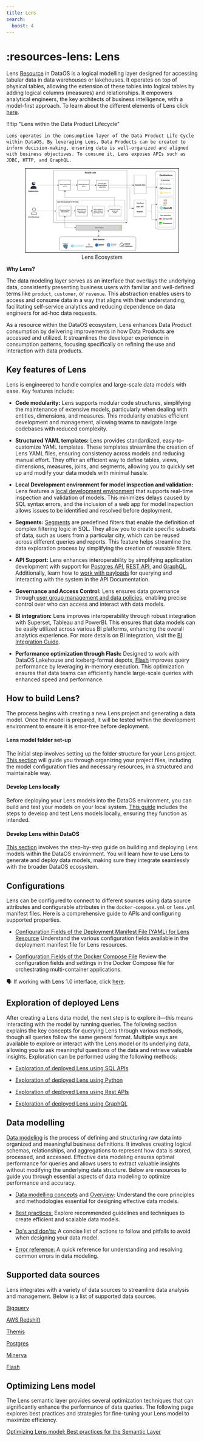 ```yaml
---
title: Lens
search:
  boost: 4
---
```


# :resources-lens: Lens


Lens [Resource](/resources/) in DataOS is a logical modelling layer designed for accessing tabular data in data warehouses or lakehouses. It operates on top of physical tables, allowing the extension of these tables into logical tables by adding logical columns (measures) and relationships. It  empowers analytical engineers, the key architects of business intelligence, with a model-first approach.  To learn about the different elements of Lens click [here](/resources/lens/concepts/). 


!!!tip "Lens within the Data Product Lifecycle"

    Lens operates in the consumption layer of the Data Product Life Cycle within DataOS, By leveraging Lens, Data Products can be created to inform decision-making, ensuring data is well-organized and aligned with business objectives. To consume it, Lens exposes APIs such as JDBC, HTTP, and GraphQL.



<div style="text-align: center;">
    <img src="/resources/lens/lens_diagram.jpg" alt="Untitled(5)" style="max-width: 80%; height: auto; border: 1px solid #000;">
   <figcaption>Lens Ecosystem</figcaption>
</div>


**Why Lens?**

The data modeling layer serves as an interface that overlays the underlying data, consistently presenting business users with familiar and well-defined terms like `product`, `customer`, or `revenue`. This abstraction enables users to access and consume data in a way that aligns with their understanding, facilitating self-service analytics and reducing dependence on data engineers for ad-hoc data requests. 

As a resource within the DataOS ecosystem, Lens enhances Data Product consumption by delivering improvements in how Data Products are accessed and utilized. It streamlines the developer experience in consumption patterns, focusing specifically on refining the use and interaction with data products.

## Key features of Lens 

Lens  is engineered to handle complex and large-scale data models with ease. Key features include:

- **Code modularity:** Lens supports modular code structures, simplifying the maintenance of extensive models, particularly when dealing with entities, dimensions, and measures. This modularity enables efficient development and management, allowing teams to navigate large codebases with reduced complexity.

- **Structured YAML templates:** Lens provides standardized, easy-to-customize YAML templates. These templates streamline the creation of Lens YAML files, ensuring consistency across models and reducing manual effort. They offer an efficient way to define tables, views, dimensions, measures, joins, and segments, allowing you to quickly set up and modify your data models with minimal hassle.

- **Local Development environment for model inspection and validation:** Lens features a [local development environment](/resources/lens/optimizing_lens_testing_in_local_development/) that supports real-time inspection and validation of models. This minimizes delays caused by SQL syntax errors, and the inclusion of a web app for model inspection allows issues to be identified and resolved before deployment.

- **Segments:** [Segments](/resources/lens/working_with_segments/) are predefined filters that enable the definition of complex filtering logic in SQL. They allow you to create specific subsets of data, such as users from a particular city, which can be reused across different queries and reports. This feature helps streamline the data exploration process by simplifying the creation of reusable filters.

- **API Support:** Lens enhances interoperability by simplifying application development with support for [Postgres API](/resources/lens/exploration_of_deployed_lens_using_sql_apis/), [REST API](/resources/lens/exploration_of_deployed_lens_using_rest_apis/), and [GraphQL](/resources/lens/exploration_of_deployed_lens_using_graphql/). Additionally, learn how to [work with payloads](/resources/lens/working_with_payload/) for querying and interacting with the system in the API Documentation.

- **Governance and Access Control:** Lens ensures data governance through[ user group management and data policies](/resources/lens/working_with_user_groups_and_data_policies/), enabling precise control over who can access and interact with data models. 

- **BI integration:** Lens improves interoperability through robust integration with Superset, Tableau and PowerBI. This ensures that data models can be easily utilized across various BI platforms, enhancing the overall analytics experience. For more details on BI integration, visit the [BI Integration Guide](/resources/lens/bi_integration/).

- **Performance optimization through Flash:** Designed to work with DataOS Lakehouse and Iceberg-format depots, [Flash](/resources/stacks/flash/) improves query performance by leveraging in-memory execution. This optimization ensures that data teams can efficiently handle large-scale queries with enhanced speed and performance.

## How to build Lens?

The process begins with creating a new Lens project and generating a data model. Once the model is prepared, it will be tested within the development environment to ensure it is error-free before deployment. 

#### **Lens model folder set-up**

The initial step involves setting up the folder structure for your Lens project. [This section](/resources/lens/lens_model_folder_setup/) will guide you through organizing your project files, including the model configuration files and necessary resources, in a structured and maintainable way.

#### **Develop Lens locally**

Before deploying your Lens models into the DataOS environment, you can build and test your models on your local system. [This guide](/resources/lens/optimizing_lens_testing_in_local_development/) includes the steps to develop and test Lens models locally, ensuring they function as intended.

#### **Develop Lens within DataOS**

[This section](/resources/lens/lens_deployment/) involves the step-by-step guide on building and deploying Lens models within the DataOS environment. You will learn how to use Lens to generate and deploy data models, making sure they integrate seamlessly with the broader DataOS ecosystem.

## Configurations

Lens can be configured to connect to different sources using data source attributes and configurable attributes in the `docker-compose.yml` or `lens.yml` manifest files. Here is a comprehensive guide to APIs and configuring supported properties.

- [Configuration Fields of the Deployment Manifest File (YAML) for Lens Resource](/resources/lens/lens_manifest_attributes/)
    Understand the various configuration fields available in the deployment manifest file for Lens resources.

- [Configuration Fields of the Docker Compose File](/resources/lens/docker_compose_manifest_attributes/)
    Review the configuration fields and settings in the Docker Compose file for orchestrating multi-container applications.


<aside class="callout">
🗣️ If working with Lens 1.0 interface, click <a href="/interfaces/lens/">here</a>.
</aside>

<!-- - [Supported Data Sources](/resources/lens/data_sources/)
    Explore the list of data sources that are supported by our system. -->

<!-- - [BI Integration](/resources/lens/bi_integration/)
    Learn how to connect and integrate visualization tools with our system for effective data representation. -->

<!-- - [Working with Payload](/resources/lens/working_with_payload/)
    Learn how to work with payloads for querying and interacting with the system. -->

<!-- - [Working with User Groups and Data Policies](/resources/lens/working_with_user_groups_and_data_policies/)    
    Learn how to configure user groups and enforce data policies for secure and organized access to data resources. -->

<!-- - [Supported Parameters for Table & Views](/resources/lens/supported_parameters_for_tables_and_views/)
    Discover the parameters you can use for configuring tables and views in the system.
 -->

<!-- - [Supported Data Quality Checks](/resources/lens/supported_data_quality_checks/)
    Find information on the data quality checks supported by our system to ensure data accuracy and integrity. -->



## Exploration of deployed Lens

After creating a Lens data model, the next step is to explore it—this means interacting with the model by running queries. The following section explains the key concepts for querying Lens through various methods, though all queries follow the same general format. Multiple ways are available to explore or interact with the Lens model or its underlying data, allowing you to ask meaningful questions of the data and retrieve valuable insights. Exploration can be performed using the following methods:

- [Exploration of deployed Lens using SQL APIs](/resources/lens/exploration_of_deployed_lens_using_sql_apis/)

- [Exploration of deployed Lens using Python](/resources/lens/exploration_of_deployed_lens_using_python/)

- [Exploration of deployed Lens using Rest APIs](/resources/lens/exploration_of_deployed_lens_using_rest_apis/)

- [Exploration of deployed Lens using GraphQL](/resources/lens/exploration_of_deployed_lens_using_graphql/)


## Data modelling

[Data modeling](/resources/lens/overview/) is the process of defining and structuring raw data into organized and meaningful business definitions. It involves creating logical schemas, relationships, and aggregations to represent how data is stored, processed, and accessed. Effective data modeling ensures optimal performance for queries and allows users to extract valuable insights without modifying the underlying data structure. Below are resources to guide you through essential aspects of data modeling to optimize performance and accuracy.

  - [Data modelling concepts](/resources/lens/concepts/) and [Overview](/resources/lens/overview/):
    Understand the core principles and methodologies essential for designing effective data models.

  - [Best practices:](/resources/lens/best_practices/)
    Explore recommended guidelines and techniques to create efficient and scalable data models.

  - [Do's and don'ts:](/resources/lens/dos_and_donts/)
    A concise list of actions to follow and pitfalls to avoid when designing your data model.

  - [Error reference:](/resources/lens/errors/)
    A quick reference for understanding and resolving common errors in data modeling.
    
  <!-- - [Working with Segments](/resources/lens/working_with_segments/) 
    Learn how to create and manage data segments to improve query performance and user experience. -->

  <!-- - [Supported Parameters for Tables and Views](/resources/lens/supported_parameters_for_tables_and_views/)
    Understand the role of logical tables and views in data models. -->

## Supported data sources

Lens integrates with a variety of data sources to streamline data analysis and management. Below is a list of supported data sources.

[Bigquery](/resources/lens/data_sources/bigquery/)

[AWS Redshift](/resources/lens/data_sources/awsredshift/)

[Themis](/resources/lens/data_sources/themis/)

[Postgres](/resources/lens/data_sources/postgres/)

[Minerva](/resources/lens/data_sources/minerva/)

[Flash](/resources/lens/data_sources/flash/)

<!-- [Snowflake](/resources/lens/data_sources/snowflake/) -->


## Optimizing Lens model

The Lens semantic layer provides several optimization techniques that can significantly enhance the performance of data queries. The following page explores best practices and strategies for fine-tuning your Lens model to maximize efficiency. 

[Optimizing Lens model: Best practices for the Semantic Layer](/resources/lens/fine_tuning_a_lens_model/)



